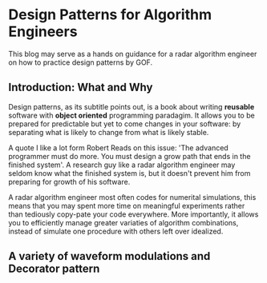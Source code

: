 # Design Patterns for Algorithm Engineers

This blog may serve as a hands on guidance for a radar algorithm engineer on how to practice design patterns by GOF.

## Introduction: What and Why

Design patterns, as its subtitle points out, is a book about writing **reusable** software with **object oriented** programming paradagim. It allows you to be prepared for predictable but yet to come changes in your software: by separating what is likely to change from what is likely stable.

A quote I like a lot form Robert Reads on this issue: 'The advanced programmer must do more. You must design a grow path that ends in the finished system'. A research guy like a radar algorithm engineer may seldom know what the finished system is, but it doesn't prevent him from preparing for growth of his software.

A radar algorithm engineer most often codes for numerital simulations, this means that you may spent more time on meaningful experiments rather than tediously copy-pate your code everywhere. More importantly, it allows you to efficiently manage greater variaties of algorithm combinations, instead of simulate one procedure with others left over idealized.

## A variety of waveform modulations and Decorator pattern 
